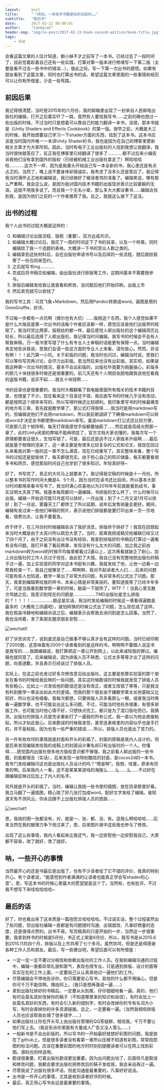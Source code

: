 ```yaml
---
layout:     post
title:      "「闲谈」一本技术书籍是如何出版的……"
subtitle:   "我的书"
date:       2017-02-22 00:00:01
author:     "Candycat"
header-img: "img/in-post/2017-02-22-book-second-edition/book-title.jpg"
tags:
    - 闲谈
---
```


会看这篇文章的人估计知道，额小妹不才之前写了一本书。已经过去了一段时间了，目前觉着趁着自己还有一些实践，打算对第一版本进行修缮写一下第二版（主要是看不过去一些书中的错误…），值此之际，写一下第一次出书的感悟。如果有朋友看到了这篇文章，同时也打算出书的话，希望这篇文章里面的一些事情和经历可以让你有所借鉴，少走一些弯路。

## 前因后果

我记得很清楚，当时是2015年的六月份，我的邮箱里出现了一封来自人民邮电出版社的编辑，打开之后着实吓了一跳，竟然有人要找我写书……之前的确也想过一些出版的时候，不过当时只是想着可以靠自己的能力翻译一本书，没错，那本书就是《Unity Shaders and Effects Cookbook》的第一版。很早之前，大概是大三的时候，我开始想要自己学习一下shader方面的东西，找到了这本书。这本书应该是当时国内外唯一一本讲Unity Shader的书，我也是因为在自己的博客里更新相关文章才为大家所知。因此，当时有电子工业出版社的人找到我想让我翻译，我当时很快就答应了，反正我在博客里已经翻译了很多了…………额不过后来小编告诉我他们没有拿到国外的版权（已经被机械工业出版社拿走了）啊哈哈哈哈…………这次不一样，因为是我重头开始自己写一本全新的书，我心里还是有点忐忑的。当然了，嘴上说不要身体却很诚实，我考虑了没多久还是答应了。我记得我当时满怀忐忑地和编辑说，我已经做好了被读者骂的准备了。编辑笑说，哪有那么严重啊。我会这么说，是因为我对国内技术书籍的出版现状表示比较委婉的无语，这就不用我多说了。而且我一个无名小辈，那么多大大都没著书……编辑会找到我，是因为他们之前的一个作者推荐了我。总之，我就这么接下了这活。

## 出书的过程

我个人出书的过程大概是这样的：

0. 和编辑讨论出版流程、版税（重要），双方达成共识。
1. 和编辑大概讨论后，我花了一周的时间定下了书的目录，以及一个样章。同时编辑给了我一个选题的表格，大概讲一下书的受众人群之类的。
2. 编辑拿到这些材料后，会在出版社申请书号以及后续的一些流程，随后就给我寄了一份合同来签约。
3. 之后就写书ing…………
4. 完成后将书稿交给编辑，由出版社进行排版等工作，这期间基本不需要我参与。
5. 排版后编辑发给我让我查看和修改，没问题后他们开始印刷，出版上市
6. 然后卖完就可以收钱了

我的写书工具：马克飞象+Markdown，然后用Pandoc转换成word。画图是用的OmniGraffle，好评。

不过每一步都有一点坑啊（偶尔也有大坑）……版税这个东西，我个人感觉如果不是什么大咖且是第一次出书的话每个作者应该都一样，感觉应该是他们出版界的规矩了。我当时货比两家，版税给的都一样，最后感觉人邮出版社的这个编辑资历比较长，所以最后选择了人邮出版社。我记得当时问编辑，我写书的时候会不会有人帮我审稿，万一我书里写错了什么有专业人士审稿的话能更有保障一点。当时编辑肯定地告诉我说，恩我们会请一些这方面的专业人士来看，请你放心。然而，并没有啊！！！此乃第一小坑。关于彩版的问题，我当时也问过，编辑当时说，恩我们可以等你写完再讨论，会尽力出彩版。恩当然后来也没有出彩版。其实吧，如果是我这种第一次出书的情况，基本不会出彩版的，出版社毕竟要为销量操心，彩版多的那几十块钱很多时候还是很重要的。前几天还有个人明目张胆地跟我说他在看我的盗版书籍，说买不起……就五十块钱啊……

书的目录也是很重要的，我当时大概翻看了我电脑里面所有相关的技术书籍的目录，也借鉴了不少。现在看来这个目录还不错，我后面写书的时候几乎没有改动，都是按照这个顺序来写的，所以写得时候还比较顺利。我印象里写书的时候最痛苦的地方有三章，首先就是数学章了，那公式打得我呀……我当时是用markdown写的，但编辑说他们不会用markdown，所以我前期调研了下确保markdown可以转成word才决定全书都使用markdown来写。虽说markdown打公式还比较方便，可是那几百个矩阵啊，每天打得我感觉手指都要抽筋了……然后就是高级光照那一章了，此时Unity闭源的弊端不能再明显了，官方文档大家也懂的，我每次写一个原理都要查证很久，生怕写错了。可是，最后还是逃不过人家版本升级啊……最后就是基于物理的渲染了，这一章主要是有很多比较复杂的公式和论文，我现在回过头来看我对第一版的这一章不怎么满意，现在已经重写了。其实整体来看，整个写书的过程还是挺愉快了，每天都很充实。由于担心自己的知识储备，每天都要看很多书和网页，感觉那段时间自己也学到了很多知识。年轻真好呀~

好了，书写完了，真正的大坑马上就要来了。我记得我交稿的时候是十一月份，所以整本书的写作时间大概是4、5个月，因为当时在读书还比较闲，所以基本大部分时间都用来看书写书了。我当时满心欢喜地以为2016年年前就能看到成书，事实证明太天真了啊。我基本每周都问一遍编辑，书排版的怎么样了，什么时候可以出版。编辑一开始说可能12月底可以排好，一月出版；到了十二月又说1月可以排好；到了一月说，雾霾天工厂都停工了所以延期，说年后发售销量会更好。期间，编辑有发过来一些他们审稿的照片，表示说他们排版都是要打印出来一页一页地看，很费功夫，让我不要着急。

终于终于，在三月份的时候编辑告诉了我好消息，排版终于排好了！我现在回想起来当时大概是由于太高兴所以疏忽大意了。当时，距离我把成稿交给编辑已经又过了四个月了，由于之前没有出过书没有经验，我拿到排版好的书稿后打算过一遍看有没有问题。我打开看了看前两章，发现没有什么太大的问题，加之我之前由markdown转为word的时候平均每章都看过2遍以上，这次再看就缺乏了耐心，加上对出版社的工作人员过于信任，由此犯了大错。我自己没有完整地把出版社的稿子过一遍，加上实验室的同学对这本书挺有兴趣，我就发给了他，让他一边看一边帮我检查一下，我自己就懈怠了……啊啊啊，我对不起读者大人们……后来的问题可能有些人也知道，数学一章出了非常大的问题，有非常多的公式出了问题。那天，我拿到编辑寄给我的样书，本来心情是非常美丽的，要知道我等了已经半年多了。可是当我看到数学那一章的时候，脑袋一下就热了，WTF？！当我心里无数次骂娘之后，我意识到现在的问题是………………TMD出版社是怎么排版的？！！！！………………额这是实话，我当时发给编辑的时候这一章看得遍数是最多的（大概有三四遍吧），就怕转换的时候公式出了问题，怎么现在成了这样。我在假装冷静地和编辑诉说之后，编辑表示会帮我去询问到底怎么回事。当然了，我也没闲着，发了条朋友圈求朋友安慰……

![wechat0](http://candycat1992.github.io/img/in-post/2017-02-22-book-second-edition/wechat0.jpg)

好了诉苦诉完了，说到底还是自己做事不够认真才会有这样的问题。当时已经印刷了2000册，这意味着有2000个读者看到的是这样的书，啊啊啊不要跟人说这书是我写的……我跟编辑说，我打算把这一章公开到网上，以此来减轻我的罪过。编辑也就同意了。后来编辑说，因为排版人员不熟悉、公式太多等等才出了这样的问题，向我道歉，并且表示已经说过了排版人员。

实际上，在这之前也发过好多次修改意见给出版社，这主要是依靠实验室的那个朋友在看书的时候给我反映的一些问题。其实这时候勘误的时候我就发现了排版人员有些粗心，比如上一次发给他的勘误还是没有改正，或者又改错了等等，只是我没有料到数学一章会出如此大的差错。而我的那个朋友由于嫌数学章太长他基础又比较好，所以也没有细看。我每次都想，只要排版人员多看那么一眼，或者我当时再看一遍数学章，也不可能会出这么多问题，不过，可能当时他任务很重，有很多排版工作，也可能当时他心情不好，只想快点完工，都只是为了混口饭吃而已。我猜测，出版社的排版人员是完全重新打了一遍我的所有公式，我一直以为他会直接粘贴，所以才如此放心。后来勘误的时候我发现，甚至连表格里的内容似乎也是手打的，并不是粘贴，因为也有一些严重的错误……所以，排版人员也是出了苦力的。

另一件有些坎坷的事情就是封面和开头的彩插了。封面的原稿是我内人设计的，但是后来发现编辑发给我的成稿上的封面设计署名却只有出版社的一个人。你懂得……感觉国内出版社很多地方版权意识都不够强，我之前看人邮出版的一些书籍，封面都很丑（实话），后来发现一张特别酷炫的封面，是cocos2d的一本书。我专门发给编辑问这也是出版社人员设计的吗？“嗯是啊”。我想，哇塞，原来有厉害的啊。后来我内人一看，这不是某某某游戏的海报么……么……么……不过好在跟编辑反映过后加上了内人的名字。

另外就是开头的彩插了。当时，编辑让我挑一些书里的插图，放在目录那里好看。我立马翻了一遍插图，精心挑了好几张打包成word，配好文字发给了编辑。谁知道天有不测风云，你永远跟不上出版社排版人员的思路……

![wechat1](http://candycat1992.github.io/img/in-post/2017-02-22-book-second-edition/wechat1.jpg)

恩，我挑的图一张都没有，对，就是一、张、都、没、有。逗我么啊哈哈哈……后来当然在我的据理力争下改过来了，恩，后来图片居中这些我也参与了修改。

出现了这么些事情，我内人看起来比我还气，我一边安慰他一边安慰我自己，大家都不容易，改了就好，改了就好。

## 呐，一些开心的事情

当然最开心的还是书最后是出版了，也有不少读者给了它不错的评价，我真的特别开心。有个读者说，“能感觉到作者满满的让读者也能真正学会写shader的心意”。恩，写这本书的时候心里最大的愿望就是这个了。当然啦，也有批评，不过我不想写下来哇哈哈哈哈~

## 最后的话

好了，你也看出来了这本质是一篇抱怨文哈哈哈哈。不过说实话，整个过程虽然出了些问题，但出版社编辑一直都是有问题随时沟通、出错就改、凡事好商量的态度，还是值得点赞的。出书不易，写完稿真的只是开始的一步，当然这一步很重要。我拿到样书的时候是5月份，书正式上架是6月份，所以，我写书是从2015.6到2015.11共四个月，排版以及上市共用了七个多月。虽然坎坷，但是还是得感谢各种工作人员和朋友。最后，写一些建议吧，希望后面可以有所借鉴：

* 一定一定一定不要过分相信和依赖出版社的工作人员。在我和编辑沟通的过程中，编辑一直都非常礼貌和客气，表现也很专业。只是遇到排版、设计封面等实实在在的工作上面，一定要自己认认真真地过一遍他们的工作。
* 尽管编辑会不停地告诉你，你只需要安心写书，其他的什么都不用操心，但是你可千万不能信啊。理由同上。（我只是想再强调一遍……）
* 拿到出版社排好的书稿后，一定要从头到尾、仔仔细细地看一遍。真的，他们有时会莫名其妙改掉你的稿子（不知道哪里来的知识和自信），有时会加上一些莫名其妙的东西，有时会引入新的错别字，有时会改掉你的专有名词大小写，有时会吞掉你的许多资源链接。总之，一定要看一遍。（当然我相信排版人员也应该帮我处理了很多错字……）
* 如果出版社让你在开头写上由出版社管理的QQ答疑群，相信我，千万不要让他们写上去。（我会告诉你里面有大量成人广告又没人管么……）
* 一般新书是不会出彩版的，所以写书的一开始最好就想好彩图的问题。我是放在了github上，但是很多读者没有看第一章所以压根不知道有彩图，常常抱怨图的标注问题。应该在重要彩图的地方时时刻刻提醒读者可以在网上找到彩图。源码也同样适用。
* 勘误很重要，盯着出版社勘误更加重要。因为出问题出怕了，后面但凡是勘误和修改问题，我都会要求出版社把修改后的稿子发给我，我会亲自再过一遍。
* 尽管我说了出版社很多坏话，但是沟通是最重要的，凡事好好说话。
* 出书是一件开心的事情，尤其是收到读者好评的时候。
* 最后，真正用心写书永远是最重要的事情。

